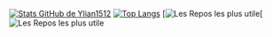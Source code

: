 [![Stats GitHub de Ylian1512](https://github-readme-stats.vercel.app/api?username=Ylian1512&theme=github_dark)](https://github.com/anuraghazra/github-readme-stats)
[![Top Langs](https://github-readme-stats.vercel.app/api/top-langs/?username=Ylian1512&layout=compact&theme=github_dark)](https://github.com/anuraghazra/github-readme-stats)
[![Les Repos les plus utile](https://github-readme-stats.vercel.app/api/pin/?username=Ylian1512&repo=ziponal&theme=github_dark)[![Les Repos les plus utile](https://github-readme-stats.vercel.app/api/pin/?username=Ylian1512&repo=gestionnaire&theme=github_dark)

